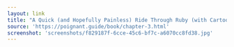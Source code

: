 ```yaml
---
layout: link
title: "A Quick (and Hopefully Painless) Ride Through Ruby (with Cartoon Foxes)       ::       Why's (Poignant) Guide to Ruby"
source: 'https://poignant.guide/book/chapter-3.html'
screenshot: 'screenshots/f829187f-6cce-45c6-bf7c-a6070cc8fd38.jpg'
---
```


